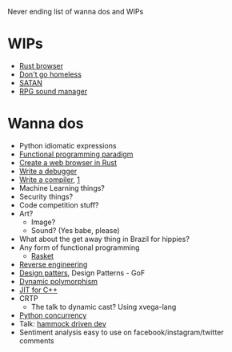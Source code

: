 Never ending list of wanna dos and WIPs

# WIPs

* [Rust browser]()
* [Don't go homeless]()
* [SATAN]()
* [RPG sound manager]()

# Wanna dos

* Python idiomatic expressions
* [Functional programming paradigm](https://blog.kalvad.com/haskell-series-part-1/)
* [Create a web browser in Rust](https://browser.engineering/)
* [Write a debugger](https://blog.tartanllama.xyz/writing-a-linux-debugger-setup/)
* [Write a compiler](https://www.cs.cornell.edu/courses/cs6120/2020fa/self-guided/), [1](https://norasandler.com/2017/11/29/Write-a-Compiler.html)
* Machine Learning things?
* Security things?
* Code competition stuff?
* Art?
    * Image?
    * Sound? (Yes babe, please)
* What about the get away thing in Brazil for hippies?
* Any form of functional programming
    * [Rasket](https://docs.racket-lang.org/quick/)
* [Reverse engineering](https://0x41.cf/reversing/2021/07/21/reversing-x86-and-c-code-for-beginners.html)
* [Design patters](https://realpython.com/factory-method-python/), Design Patterns - GoF
* [Dynamic polymorphism](https://www.youtube.com/watch?v=8c6BAQcYF_E)
* [JIT for C++](https://blog.quarkslab.com/easyjit-just-in-time-compilation-for-c.html)
* CRTP
   * The talk to dynamic cast? Using xvega-lang
* [Python concurrency](https://realpython.com/python-concurrency/)
* Talk: [hammock driven dev](https://www.youtube.com/watch?v=f84n5oFoZBc&t=1s)
* Sentiment analysis easy to use on facebook/instagram/twitter comments

